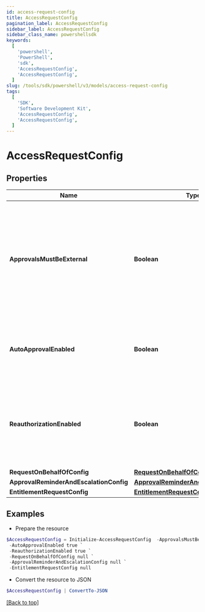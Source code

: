 ```yaml
---
id: access-request-config
title: AccessRequestConfig
pagination_label: AccessRequestConfig
sidebar_label: AccessRequestConfig
sidebar_class_name: powershellsdk
keywords:
  [
    'powershell',
    'PowerShell',
    'sdk',
    'AccessRequestConfig',
    'AccessRequestConfig',
  ]
slug: /tools/sdk/powershell/v3/models/access-request-config
tags:
  [
    'SDK',
    'Software Development Kit',
    'AccessRequestConfig',
    'AccessRequestConfig',
  ]
---
```


# AccessRequestConfig

## Properties

| Name | Type | Description | Notes |
| --- | --- | --- | --- |
| **ApprovalsMustBeExternal** | **Boolean** | If this is true, approvals must be processed by an external system. Also, if this is true, it blocks Request Center access requests and returns an error for any user who isn't an org admin. | [optional] [default to $false] |
| **AutoApprovalEnabled** | **Boolean** | If this is true and the requester and reviewer are the same, the request is automatically approved. | [optional] [default to $false] |
| **ReauthorizationEnabled** | **Boolean** | If this is true, reauthorization will be enforced for appropriately configured access items. Enablement of this feature is currently in a limited state. | [optional] [default to $false] |
| **RequestOnBehalfOfConfig** | [**RequestOnBehalfOfConfig**](request-on-behalf-of-config) |  | [optional] |
| **ApprovalReminderAndEscalationConfig** | [**ApprovalReminderAndEscalationConfig**](approval-reminder-and-escalation-config) |  | [optional] |
| **EntitlementRequestConfig** | [**EntitlementRequestConfig**](entitlement-request-config) |  | [optional] |

## Examples

- Prepare the resource

```powershell
$AccessRequestConfig = Initialize-AccessRequestConfig  -ApprovalsMustBeExternal true `
 -AutoApprovalEnabled true `
 -ReauthorizationEnabled true `
 -RequestOnBehalfOfConfig null `
 -ApprovalReminderAndEscalationConfig null `
 -EntitlementRequestConfig null
```

- Convert the resource to JSON

```powershell
$AccessRequestConfig | ConvertTo-JSON
```

[[Back to top]](#)
